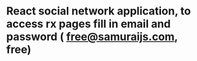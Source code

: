 # React social network application, to access rx pages fill in email and password ( free@samuraijs.com, free)
